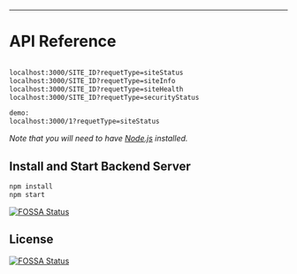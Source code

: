 ---

# API Reference


```bash

localhost:3000/SITE_ID?requetType=siteStatus
localhost:3000/SITE_ID?requetType=siteInfo
localhost:3000/SITE_ID?requetType=siteHealth
localhost:3000/SITE_ID?requetType=securityStatus

demo:
localhost:3000/1?requetType=siteStatus

```

*Note that you will need to have [Node.js](https://nodejs.org) installed.*


## Install and Start Backend Server

```bash
npm install
npm start
```


[![FOSSA Status](https://app.fossa.com/api/projects/git%2Bgithub.com%2Fsarequl%2FSuperWP-API-Proxy-Server.svg?type=shield)](https://app.fossa.com/projects/git%2Bgithub.com%2Fsarequl%2FSuperWP-API-Proxy-Server?ref=badge_shield)


## License
[![FOSSA Status](https://app.fossa.com/api/projects/git%2Bgithub.com%2Fsarequl%2FSuperWP-API-Proxy-Server.svg?type=large)](https://app.fossa.com/projects/git%2Bgithub.com%2Fsarequl%2FSuperWP-API-Proxy-Server?ref=badge_large)
